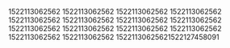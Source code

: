 1522113062562
1522113062562
1522113062562
1522113062562
1522113062562
1522113062562
1522113062562
1522113062562
1522113062562
1522113062562
1522113062562
1522113062562
1522113062562
1522113062562
15221130625621522127458091